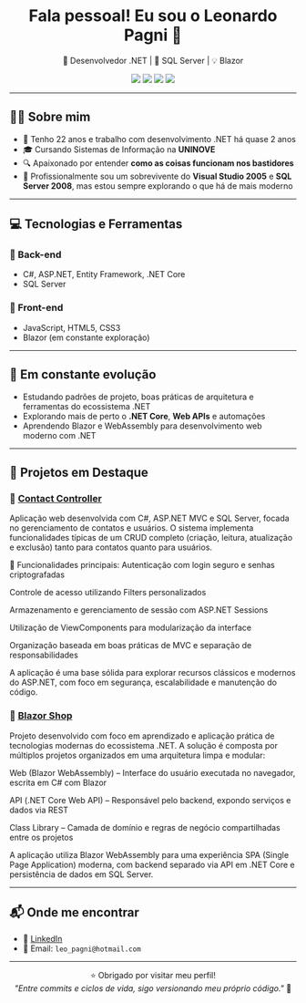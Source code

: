 <h1 align="center">Fala pessoal! Eu sou o Leonardo Pagni 👋</h1>

<p align="center">
  🔧 Desenvolvedor .NET | 💾 SQL Server | 💡 Blazor 
</p>

<p align="center">
  <img src="https://img.shields.io/badge/C%23-239120?style=for-the-badge&logo=c-sharp&logoColor=white"/>
  <img src="https://img.shields.io/badge/ASP.NET-blue?style=for-the-badge&logo=.net"/>
  <img src="https://img.shields.io/badge/Entity_Framework-68217A?style=for-the-badge&logo=.net"/>
  <img src="https://img.shields.io/badge/SQL_Server-CC2927?style=for-the-badge&logo=microsoft-sql-server&logoColor=white"/>
</p>

---

## 👨‍💻 Sobre mim

- 🧔 Tenho 22 anos e trabalho com desenvolvimento .NET há quase 2 anos
- 🎓 Cursando Sistemas de Informação na **UNINOVE**
- 🔍 Apaixonado por entender **como as coisas funcionam nos bastidores**
- 💾 Profissionalmente sou um sobrevivente do **Visual Studio 2005** e **SQL Server 2008**, mas estou sempre explorando o que há de mais moderno

---

## 💻 Tecnologias e Ferramentas

### 🧠 Back-end
- C#, ASP.NET, Entity Framework, .NET Core
- SQL Server

### 🎨 Front-end
- JavaScript, HTML5, CSS3
- Blazor (em constante exploração)

---

## 🚧 Em constante evolução

- Estudando padrões de projeto, boas práticas de arquitetura e ferramentas do ecossistema .NET
- Explorando mais de perto o **.NET Core**, **Web APIs** e automações
- Aprendendo Blazor e WebAssembly para desenvolvimento web moderno com .NET

---

## 📌 Projetos em Destaque

### 🔹 [Contact Controller](https://github.com/Leonardo-pagni/ContactController)
Aplicação web desenvolvida com C#, ASP.NET MVC e SQL Server, focada no gerenciamento de contatos e usuários. O sistema implementa funcionalidades típicas de um CRUD completo (criação, leitura, atualização e exclusão) tanto para contatos quanto para usuários.

🔐 Funcionalidades principais:
Autenticação com login seguro e senhas criptografadas

Controle de acesso utilizando Filters personalizados

Armazenamento e gerenciamento de sessão com ASP.NET Sessions

Utilização de ViewComponents para modularização da interface

Organização baseada em boas práticas de MVC e separação de responsabilidades

A aplicação é uma base sólida para explorar recursos clássicos e modernos do ASP.NET, com foco em segurança, escalabilidade e manutenção do código.

### 🔹 [Blazor Shop](https://github.com/Leonardo-pagni/BlazorShop)
Projeto desenvolvido com foco em aprendizado e aplicação prática de tecnologias modernas do ecossistema .NET.
A solução é composta por múltiplos projetos organizados em uma arquitetura limpa e modular:

Web (Blazor WebAssembly) – Interface do usuário executada no navegador, escrita em C# com Blazor

API (.NET Core Web API) – Responsável pelo backend, expondo serviços e dados via REST

Class Library – Camada de domínio e regras de negócio compartilhadas entre os projetos

A aplicação utiliza Blazor WebAssembly para uma experiência SPA (Single Page Application) moderna, com backend separado via API em .NET Core e persistência de dados em SQL Server.

---


## 📬 Onde me encontrar

- 💼 [LinkedIn](https://www.linkedin.com/in/leonardo-pagni-5a6a2b174/)
- 📧 Email: `leo_pagni@hotmail.com`

---

<p align="center">
  ⭐ Obrigado por visitar meu perfil!<br>
  <em>"Entre commits e ciclos de vida, sigo versionando meu próprio código."</em> 🚀
</p>
